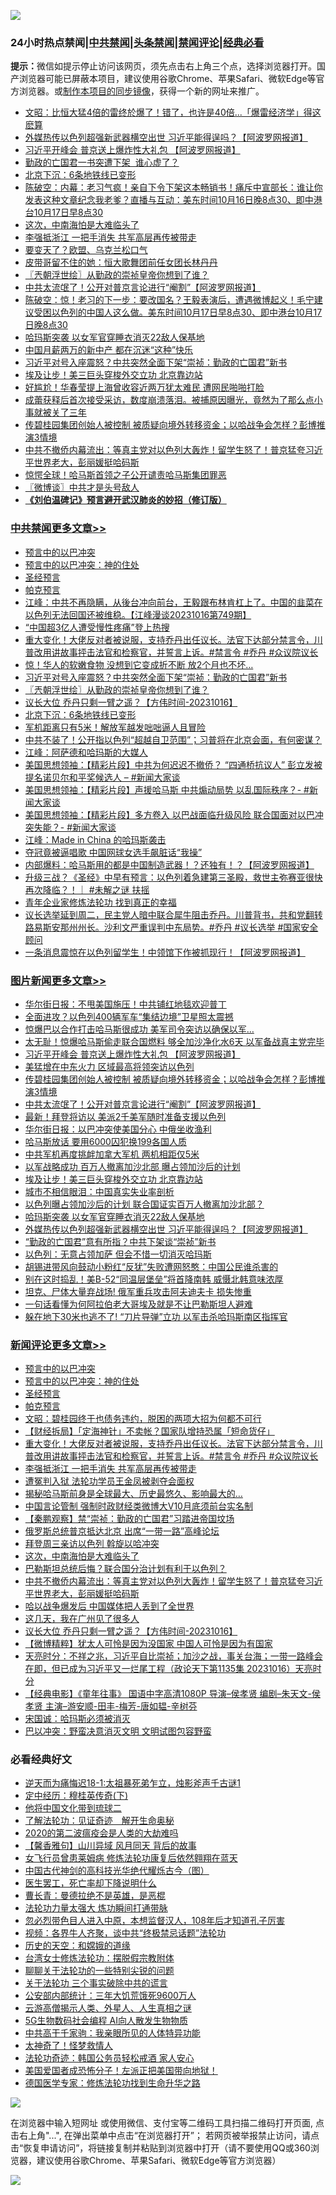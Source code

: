![](https://raw.githubusercontent.com/jsvpn/jsproxy/dev/64photo/fqnews-qr.jpg)

<div id="tt">
<h3>24小时热点禁闻|<a href="#%E4%B8%AD%E5%85%B1%E7%A6%81%E9%97%BB%E6%9B%B4%E5%A4%9A%E6%96%87%E7%AB%A0">中共禁闻</a>|<a href="#%E5%9B%BE%E7%89%87%E6%96%B0%E9%97%BB%E6%9B%B4%E5%A4%9A%E6%96%87%E7%AB%A0">头条禁闻</a>|<a href="#%E6%96%B0%E9%97%BB%E8%AF%84%E8%AE%BA%E6%9B%B4%E5%A4%9A%E6%96%87%E7%AB%A0">禁闻评论|<a href="#%E5%BF%85%E7%9C%8B%E7%BB%8F%E5%85%B8%E5%A5%BD%E6%96%87">经典必看</a></h3>
<div><b>提示：</b>微信如提示停止访问该网页，须先点击右上角三个点，选择浏览器打开。国产浏览器可能已屏蔽本项目，建议使用谷歌Chrome、苹果Safari、微软Edge等官方浏览器。或<a href="%E5%88%B6%E4%BD%9Cgit%E7%A6%81%E9%97%BB%E9%95%9C%E5%83%8F.md">制作本项目的同步镜像</a>，获得一个新的网址来推广。</div>
<ul>

<li><a href="/comments/20231017/1948126.md">文昭：比恒大猛4倍的雷终於爆了！错了，也许是40倍...「爆雷经济学」得这麽算</a></li>
<li><a href="/topimagenews/20231017/1948104.md">外媒热传以色列超强新武器横空出世 习近平能得逞吗？【阿波罗网报道】</a></li>
<li><a href="/topimagenews/20231017/1948447.md">习近平开峰会 普京送上爆炸性大礼包 【阿波罗网报道】</a></li>
<li><a href="/headline/20231017/1948128.md">勤政的亡国君一书突遭下架  谁心虚了？</a></li>
<li><a href="/cbnews/20231017/1948238.md">北京下沉：6条地铁线已变形</a></li>
<li><a href="/sohnews/20231017/1948125.md">陈破空：内幕：老习气疯！亲自下令下架这本畅销书！痛斥中宣部长：谁让你发表这种文章纪念我老爹？直播与互动：美东时间10月16日晚8点30、即中港台10月17日早8点30</a></li>
<li><a href="/comments/20231017/1948327.md">这次，中南海怕是大难临头了</a></li>
<li><a href="/comments/20231017/1948392.md">李强抵浙江 一把手消失 共军高层再传被带走</a></li>
<li><a href="/cnnews/20231017/1948230.md">要变天了？欧盟、乌克兰松口气</a></li>
<li><a href="/cnnews/20231017/1948227.md">皮带哥留不住的她：恒大歌舞团前任女团长林丹丹</a></li>
<li><a href="/cbnews/20231017/1948302.md">〖兲朝浮世绘〗从勤政的崇祯皇帝你想到了谁？</a></li>
<li><a href="/topimagenews/20231017/1948371.md">中共太流氓了！公开对普京言论进行“阉割”【阿波罗网报道】</a></li>
<li><a href="/sohnews/20231017/1948437.md">陈破空：惊！老习的下一步：要改国名？王毅表演后，遭遇微博起义！毛宁建议受困以色列的中国人这么做。美东时间10月17日早8点30、即中港台10月17日晚8点30</a></li>
<li><a href="/topimagenews/20231017/1948174.md">哈玛斯突袭 以女军官穿睡衣消灭22敌人保基地</a></li>
<li><a href="/lifebaike/20231017/1948401.md">中国月薪两万的新中产 都在沉迷“这种”快乐</a></li>
<li><a href="/cbnews/20231017/1948357.md">习近平对号入座震怒？中共突然全面下架“崇祯：勤政的亡国君”新书</a></li>
<li><a href="/topimagenews/20231017/1948214.md">埃及让步！美三巨头穿梭外交立功 北京靠边站</a></li>
<li><a href="/baitai/20231017/1948445.md">好尴尬！华春莹提上海曾收容近两万犹太难民 遭网民啪啪打脸</a></li>
<li><a href="/sohnews/20231017/1948464.md">成蕾获释后首次接受采访，数度崩溃落泪。被捕原因曝光，竟然为了那么点小事就被关了三年</a></li>
<li><a href="/topimagenews/20231017/1948395.md">传碧桂园集团创始人被控制 被质疑向境外转移资金；以哈战争会怎样？彭博推演3情境</a></li>
<li><a href="/comments/20231017/1948322.md">中共不撤侨内幕流出：等真主党对以色列大轰炸！留学生怒了！普京猛夸习近平世界老大，彭丽媛挺哈码斯</a></li>
<li><a href="/cnnews/20231017/1948293.md">惊愕全球！哈马斯首领之子公开谴责哈马斯集团罪恶</a></li>
<li><a href="/ssgc/20231017/1948168.md">〖微博谈〗中共才是头号敌人</a></li>
<li><b><a href="/comments/20200207/1272816.md" target="_blank">《刘伯温碑记》预言避开武汉肺炎的妙招（修订版）</a></b></li>
</ul>
</div>

<div class="catlist">
<h3><a href="/cbnews/" target="_blank">中共禁闻</a><span><a href="/cbnews/" target="_blank" rel="nofollow">更多文章>></a></span></h3>
<ul>
<li><a href="/comments/20231018/1948575.md" target="_blank">预言中的以巴冲突</a></li>
<li><a href="/comments/20231018/1948574.md" target="_blank">预言中的以巴冲突：神的住处</a></li>
<li><a href="/comments/20231018/1948573.md" target="_blank">圣经预言</a></li>
<li><a href="/comments/20231018/1948572.md" target="_blank">帕克预言</a></li>
<li><a href="/cbnews/20231018/1948548.md" target="_blank">江峰：中共不再隐瞒，从後台冲向前台，王毅跟布林肯杠上了。中国的韭菜在以色列无法回国还被维稳。【江峰漫谈20231016第749期】</a></li>
<li><a href="/cbnews/20231017/1948397.md" target="_blank">“中国超3亿人遭受慢性疼痛”登上热搜</a></li>
<li><a href="/comments/20231017/1948396.md" target="_blank">重大变化！大佬反对者被说服，支持乔丹出任议长。法官下达部分禁言令，川普改用讲故事抨击法官和检察官，并誓言上诉。#禁言令 #乔丹 #众议院议长</a></li>
<li><a href="/cbnews/20231017/1948372.md" target="_blank">惊！华人的软嫩食物 没想到它变成折不断 放2个月也不坏…</a></li>
<li><a href="/cbnews/20231017/1948357.md" target="_blank">习近平对号入座震怒？中共突然全面下架“崇祯：勤政的亡国君”新书</a></li>
<li><a href="/cbnews/20231017/1948302.md" target="_blank">〖兲朝浮世绘〗从勤政的崇祯皇帝你想到了谁？</a></li>
<li><a href="/comments/20231017/1948278.md" target="_blank">议长大位 乔丹只剩一臂之遥？【方伟时间-20231016】</a></li>
<li><a href="/cbnews/20231017/1948238.md" target="_blank">北京下沉：6条地铁线已变形</a></li>
<li><a href="/cbnews/20231017/1948161.md" target="_blank">军机距离只有5米！解放军越发咄咄逼人且冒险</a></li>
<li><a href="/comments/20231017/1948148.md" target="_blank">中共不装了！公开指以色列“超越自卫范围”；习普将在北京会面，有何密谋？</a></li>
<li><a href="/cbnews/20231017/1948141.md" target="_blank">江峰：阿萨德和哈玛斯的大媒人</a></li>
<li><a href="/cbnews/20231017/1948116.md" target="_blank">美国思想领袖：【精彩片段】中共为何迟迟不撤侨？ “四通桥抗议人” 彭立发被提名诺贝尔和平奖候选人 &#8211; #新闻大家谈</a></li>
<li><a href="/cbnews/20231017/1948115.md" target="_blank">美国思想领袖：【精彩片段】声援哈马斯 中共煽动局势 以乱国际秩序？- #新闻大家谈</a></li>
<li><a href="/cbnews/20231017/1948096.md" target="_blank">美国思想领袖：【精彩片段】多方卷入 以巴战面临升级风险 联合国面对以巴冲突失能？- #新闻大家谈</a></li>
<li><a href="/cbnews/20231017/1948075.md" target="_blank">江峰：Made in China 的哈玛斯袭击</a></li>
<li><a href="/cbnews/20231016/1948004.md" target="_blank">夺冠竟被逼唱歌 中国网球女选手飙脏话“我操”</a></li>
<li><a href="/cbnews/20231016/1947958.md" target="_blank">内部爆料：哈马斯用的都是中国制造武器！？还独有！？【阿波罗网报道】</a></li>
<li><a href="/comments/20231016/1947948.md" target="_blank">升级三战？《圣经》中早有预言：以色列着急建第三圣殿，救世主弥赛亚很快再次降临？！｜ #未解之谜 扶摇</a></li>
<li><a href="/cbnews/20231016/1947904.md" target="_blank">青年企业家修炼法轮功 找到真正的幸福</a></li>
<li><a href="/comments/20231016/1947938.md" target="_blank">议长选举延到周二，民主党人暗中联合犀牛阻击乔丹。川普背书，共和党翻转路易斯安那州州长。沙利文严重误判中东局势。#乔丹 #议长选举 #国家安全顾问</a></li>
<li><a href="/cbnews/20231016/1947882.md" target="_blank">一条消息震惊在以色列留学生！中领馆下作被抓现行！【阿波罗网报道】</a></li>

</ul>
</div>
<div class="catlist">
<h3><a href="/topimagenews/" target="_blank">图片新闻</a><span><a href="/topimagenews/" target="_blank" rel="nofollow">更多文章>></a></span></h3>
<ul>
<li><a href="/topimagenews/20231017/1948529.md" target="_blank">华尔街日报：不甩美国施压！中共铺红地毯欢迎普丁</a></li>
<li><a href="/topimagenews/20231017/1948501.md" target="_blank">全面进攻？以色列400辆军车“集结边境”卫星照太震撼</a></li>
<li><a href="/topimagenews/20231017/1948500.md" target="_blank">惊爆巴以合作打击哈马斯很成功 美军司令突访以确保以军&#8230;</a></li>
<li><a href="/topimagenews/20231017/1948499.md" target="_blank">太无耻！惊爆哈马斯偷走联合国燃料 够全加沙净化水6天 以军备战真主党完毕</a></li>
<li><a href="/topimagenews/20231017/1948447.md" target="_blank">习近平开峰会 普京送上爆炸性大礼包 【阿波罗网报道】</a></li>
<li><a href="/topimagenews/20231017/1948406.md" target="_blank">美猛增在中东火力 区域最高将领突访以色列</a></li>
<li><a href="/topimagenews/20231017/1948395.md" target="_blank">传碧桂园集团创始人被控制 被质疑向境外转移资金；以哈战争会怎样？彭博推演3情境</a></li>
<li><a href="/topimagenews/20231017/1948371.md" target="_blank">中共太流氓了！公开对普京言论进行“阉割”【阿波罗网报道】</a></li>
<li><a href="/topimagenews/20231017/1948356.md" target="_blank">最新！拜登将访以 美派2千美军随时准备支援以色列</a></li>
<li><a href="/topimagenews/20231017/1948355.md" target="_blank">华尔街日报：以巴冲突使美国分心 中俄坐收渔利</a></li>
<li><a href="/topimagenews/20231017/1948323.md" target="_blank">哈马斯放话 要用6000囚犯换199各国人质</a></li>
<li><a href="/topimagenews/20231017/1948260.md" target="_blank">中共军机再度挑衅加拿大军机 两机相距仅5米</a></li>
<li><a href="/topimagenews/20231017/1948215.md" target="_blank">以军战略成功 百万人撤离加沙北部 曝占领加沙后的计划</a></li>
<li><a href="/topimagenews/20231017/1948214.md" target="_blank">埃及让步！美三巨头穿梭外交立功 北京靠边站</a></li>
<li><a href="/topimagenews/20231017/1948193.md" target="_blank">城市不相信眼泪：中国真实失业率剖析</a></li>
<li><a href="/topimagenews/20231017/1948192.md" target="_blank">以色列曝占领加沙后的计划 联合国证实百万人撤离加沙北部？</a></li>
<li><a href="/topimagenews/20231017/1948174.md" target="_blank">哈玛斯突袭 以女军官穿睡衣消灭22敌人保基地</a></li>
<li><a href="/topimagenews/20231017/1948104.md" target="_blank">外媒热传以色列超强新武器横空出世 习近平能得逞吗？【阿波罗网报道】</a></li>
<li><a href="/topimagenews/20231017/1948057.md" target="_blank">“勤政的亡国君”意有所指？中共下架谈“崇祯”新书</a></li>
<li><a href="/topimagenews/20231016/1947894.md" target="_blank">以色列：无意占领加萨 但会不惜一切消灭哈玛斯</a></li>
<li><a href="/topimagenews/20231016/1947881.md" target="_blank">胡锡进带风向鼓动小粉红“反犹”失败遭网怒憨：中国公民谁杀害的</a></li>
<li><a href="/topimagenews/20231016/1947880.md" target="_blank">别在这时捣乱！美B-52“同温层堡垒”将首降南韩 威慑北韩意味浓厚</a></li>
<li><a href="/topimagenews/20231016/1947879.md" target="_blank">坦克、尸体大量弃战场! 俄军重兵攻击阿夫迪夫卡 损失惨重</a></li>
<li><a href="/topimagenews/20231016/1947878.md" target="_blank">一句话看懂为何阿拉伯老大哥埃及就是不让巴勒斯坦人避难</a></li>
<li><a href="/topimagenews/20231016/1947865.md" target="_blank">躲在地下30米也逃不了! “刀片导弹”立功 以军击杀哈玛斯南区指挥官</a></li>

</ul>
</div>
<div class="catlist">
<h3><a href="/comments/" target="_blank">新闻评论</a><span><a href="/comments/" target="_blank" rel="nofollow">更多文章>></a></span></h3>
<ul>
<li><a href="/comments/20231018/1948575.md" target="_blank">预言中的以巴冲突</a></li>
<li><a href="/comments/20231018/1948574.md" target="_blank">预言中的以巴冲突：神的住处</a></li>
<li><a href="/comments/20231018/1948573.md" target="_blank">圣经预言</a></li>
<li><a href="/comments/20231018/1948572.md" target="_blank">帕克预言</a></li>
<li><a href="/comments/20231017/1948498.md" target="_blank">文昭：碧桂园终于也债务违约，脱困的两项大招为何都不可行</a></li>
<li><a href="/comments/20231017/1948468.md" target="_blank">【财经拆局】「定海神针」不卖帐？国家队增持恐属「短命货仔」</a></li>
<li><a href="/comments/20231017/1948396.md" target="_blank">重大变化！大佬反对者被说服，支持乔丹出任议长。法官下达部分禁言令，川普改用讲故事抨击法官和检察官，并誓言上诉。#禁言令 #乔丹 #众议院议长</a></li>
<li><a href="/comments/20231017/1948392.md" target="_blank">李强抵浙江 一把手消失 共军高层再传被带走</a></li>
<li><a href="/comments/20231017/1948391.md" target="_blank">遭冤判入狱 法轮功学员王金凤被剥夺会面权</a></li>
<li><a href="/comments/20231017/1948374.md" target="_blank">揭秘哈马斯前身是全球最大、历史最悠久、影响最大的…</a></li>
<li><a href="/comments/20231017/1948365.md" target="_blank">中国言论管制 强制时政财经类微博大V10月底须前台实名制</a></li>
<li><a href="/comments/20231017/1948364.md" target="_blank">【秦鹏观察】禁“崇祯：勤政的亡国君”习踏进帝国坟场</a></li>
<li><a href="/comments/20231017/1948350.md" target="_blank">俄罗斯总统普京抵达北京 出席“一带一路”高峰论坛</a></li>
<li><a href="/comments/20231017/1948349.md" target="_blank">拜登周三亲访以色列 斡旋以哈冲突</a></li>
<li><a href="/comments/20231017/1948327.md" target="_blank">这次，中南海怕是大难临头了</a></li>
<li><a href="/comments/20231017/1948326.md" target="_blank">巴勒斯坦总统后悔？联合国分治计划有利于以色列？</a></li>
<li><a href="/comments/20231017/1948322.md" target="_blank">中共不撤侨内幕流出：等真主党对以色列大轰炸！留学生怒了！普京猛夸习近平世界老大，彭丽媛挺哈码斯</a></li>
<li><a href="/comments/20231017/1948314.md" target="_blank">哈以战争爆发后 中国媒体把人丢到了全世界</a></li>
<li><a href="/comments/20231017/1948285.md" target="_blank">这几天，我在广州见了很多人</a></li>
<li><a href="/comments/20231017/1948278.md" target="_blank">议长大位 乔丹只剩一臂之遥？【方伟时间-20231016】</a></li>
<li><a href="/comments/20231017/1948226.md" target="_blank">【微博精粹】犹太人可怜是因为没国家 中国人可怜是因为有国家</a></li>
<li><a href="/comments/20231017/1948211.md" target="_blank">天亮时分：不祥之兆，习近平自比崇祯；加沙之战，事关台海；一带一路峰会在即，但已成为习近平又一烂尾工程（政论天下第1135集 20231016）天亮时分</a></li>
<li><a href="/comments/20231017/1948208.md" target="_blank">【经典电影】《童年往事》 国语中字高清1080P 导演&#8211;侯孝贤 编剧&#8211;朱天文-侯孝贤 主演&#8211;游安顺-田丰-梅芳-唐如韫-辛树芬</a></li>
<li><a href="/comments/20231017/1948201.md" target="_blank">宋国诚：哈玛斯必须被消灭</a></li>
<li><a href="/comments/20231017/1948179.md" target="_blank">巴以冲突：野蛮决意消灭文明 文明试图包容野蛮</a></li>

</ul>
</div>

<div class="catlist">
<h3>必看经典好文</h3>
<ul>
<li><a href="/tculture/20190304/1091068.md" target="_blank">逆天而为痛悔迟18-1:太祖暴死弟乍立，烛影斧声千古谜1</a></li>
<li><a href="/tculture/xiulian/20151108/468739.md" target="_blank">定中经历：穆桂英传奇(下)</a></li>
<li><a href="/bannedvideo/20220502/1727317.md" target="_blank">他将中国文化带到琉球二</a></li>
<li><a href="/comments/20200307/1289968.md" target="_blank">了解法轮功：见证奇迹　解开生命奥秘</a></li>
<li><a href="/comments/20200712/1359432.md" target="_blank">2020的第二波瘟疫会是人类的大劫难吗</a></li>
<li><a href="/bannedvideo/20210301/1495768.md" target="_blank">【馨香雅句】山川异域 风月同天 背后的故事</a></li>
<li><a href="/cnnews/20210512/1544604.md" target="_blank">女飞行员曾患莱姆病 修炼法轮功康复后依然翱翔在蓝天</a></li>
<li><a href="/comments/20220403/1714124.md" target="_blank">中国古代神剑的高科技光华绝代耀烁古今（图）</a></li>
<li><a href="/sohnews/20150904/445868.md" target="_blank">医生罢工，死亡率却下降说明什么</a></li>
<li><a href="/comments/20220727/1763613.md" target="_blank">曹长青：曼德拉绝不是英雄，是恶棍</a></li>
<li><a href="/cbnews/20200816/1381005.md" target="_blank">法轮功力量太强大 炼功瞬间打通带脉</a></li>
<li><a href="/comments/20220722/1761714.md" target="_blank">忽必烈带色目人进入中原，本想监督汉人，108年后才知道孔子厉害</a></li>
<li><a href="/comments/20220514/1732752.md" target="_blank">视频：各界牛人齐聚，谈中共“终极禁忌话题”法轮功</a></li>
<li><a href="/cbnews/20190219/1083302.md" target="_blank">历史的天空：和嫦娥的道缘</a></li>
<li><a href="/cbnews/20200610/1342772.md" target="_blank">台湾女士修炼法轮功：摆脱假宗教附体</a></li>
<li><a href="/comments/20190417/1114875.md" target="_blank">聊聊关于法轮功的一些特别尖锐的问题</a></li>
<li><a href="/cbnews/20200703/1354907.md" target="_blank">关于法轮功 三个事实破除中共的谎言</a></li>
<li><a href="/comments/20200515/220430.md" target="_blank">公安部内部统计：三年大饥荒饿死9600万人</a></li>
<li><a href="/comments/20200919/82684.md" target="_blank">云游高僧揭示人类、外星人、人生真相之谜</a></li>
<li><a href="/topimagenews/20200527/1335347.md" target="_blank">5G生物数码社会编程 AI向人散发生物物质</a></li>
<li><a href="/cnnews/20221111/1809674.md" target="_blank">中共高干千家驹：我亲眼所见的人体特异功能</a></li>
<li><a href="/ccpdope/20200907/1392129.md" target="_blank">太神奇了！怪梦救情人</a></li>
<li><a href="/comments/20220710/1756469.md" target="_blank">法轮功奇迹：韩国公务员轻松戒酒 家人安心</a></li>
<li><a href="/sohnews/20230904/1929011.md" target="_blank">美国爱国者成恐怖分子！左派正把美国带向地狱！</a></li>
<li><a href="/comments/20200607/783186.md" target="_blank">德国医学专家：修炼法轮功找到生命升华之路</a></li>

</ul>
</div>

![](https://raw.githubusercontent.com/jsvpn/jsproxy/dev/64photo/fqnews-qr.jpg)

在浏览器中输入短网址 或使用微信、支付宝等二维码工具扫描二维码打开页面, 点击右上角"...", 在弹出菜单中点击“在浏览器打开”； 若网页被举报禁止访问，请点击“恢复申请访问”，将链接复制并粘贴到浏览器中打开（请不要使用QQ或360浏览器，建议使用谷歌Chrome、苹果Safari、微软Edge等官方浏览器）

![](https://raw.githubusercontent.com/jsvpn/jsproxy/dev/64photo/wx.jpg)